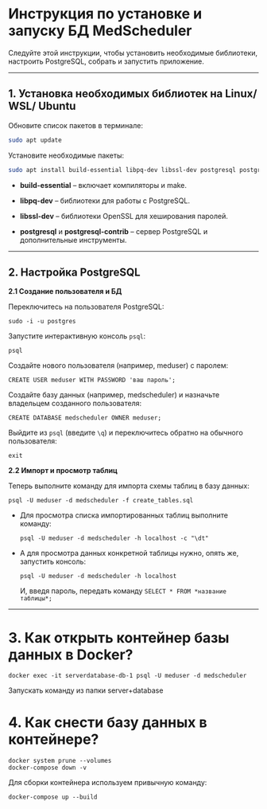 # Инструкция по установке и запуску БД MedScheduler

Следуйте этой инструкции, чтобы установить необходимые библиотеки, настроить PostgreSQL, собрать и запустить приложение.

---

## 1. Установка необходимых библиотек на Linux/ WSL/ Ubuntu

Обновите список пакетов в терминале:
```bash
sudo apt update
```

Установите необходимые пакеты:
```bash
sudo apt install build-essential libpq-dev libssl-dev postgresql postgresql-contrib
```
* **build-essential** – включает компиляторы и make.
    
* **libpq-dev** – библиотеки для работы с PostgreSQL.
    
* **libssl-dev** – библиотеки OpenSSL для хеширования паролей.
    
* **postgresql** и **postgresql-contrib** – сервер PostgreSQL и дополнительные инструменты.

---
## 2. Настройка PostgreSQL

**2.1 Cоздание пользователя и БД**

  Переключитесь на пользователя PostgreSQL:
  ```
  sudo -i -u postgres
  ```
  
  Запустите интерактивную консоль ```psql```:
  ```
  psql
  ```
  
  Создайте нового пользователя (например, meduser) с паролем:
  ```
  CREATE USER meduser WITH PASSWORD 'ваш пароль';
  ```
  
  Создайте базу данных (например, medscheduler) и назначьте владельцем созданного пользователя:
  ```
  CREATE DATABASE medscheduler OWNER meduser;
  ```
  
  Выйдите из ```psql``` (введите ```\q```) и переключитесь обратно на обычного пользователя:
  ```
  exit
  ```

**2.2 Импорт и просмотр таблиц**

Теперь выполните команду для импорта схемы таблиц в базу данных:
```
psql -U meduser -d medscheduler -f create_tables.sql
```

* Для просмотра списка импортированных таблиц выполните команду:
  ```
  psql -U meduser -d medscheduler -h localhost -c "\dt"
  ```

* А для просмотра данных конкретной таблицы нужно, опять же, запустить консоль:
  ```
  psql -U meduser -d medscheduler -h localhost
  ```
  
  И, введя пароль, передать команду ```SELECT * FROM *название таблицы*;```

---
# 3. Как открыть контейнер базы данных в Docker?
```
docker exec -it serverdatabase-db-1 psql -U meduser -d medscheduler
```
Запускать команду из папки server+database

# 4. Как снести базу данных в контейнере?
```
docker system prune --volumes 
docker-compose down -v
```

Для сборки контейнера используем привычную команду:
```
docker-compose up --build
```
